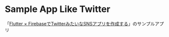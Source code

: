 # Sample App Like Twitter

「[Flutter × FirebaseでTwitterみたいなSNSアプリを作成する](https://www.udemy.com/course/flutter-firebase-sns/)」のサンプルアプリ